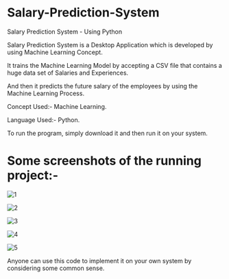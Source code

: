 # Salary-Prediction-System

Salary Prediction System - Using Python

Salary Prediction System is a Desktop Application which is developed by using Machine Learning Concept.  

It trains the Machine Learning Model by accepting a CSV file that contains a huge data set of Salaries and Experiences. 

And then it predicts the future salary of the employees by using the Machine Learning Process.  

Concept Used:- Machine Learning. 

Language Used:- Python.

To run the program, simply download it and then run it on your system.

# Some screenshots of the running project:-

![1](https://user-images.githubusercontent.com/41969044/92950893-1e9d4700-f47b-11ea-87b3-df92073fa33c.PNG)

![2](https://user-images.githubusercontent.com/41969044/92950896-20ffa100-f47b-11ea-927d-0cad952ee382.PNG)

![3](https://user-images.githubusercontent.com/41969044/92950915-2b219f80-f47b-11ea-81bb-c76a65f91e12.PNG)

![4](https://user-images.githubusercontent.com/41969044/92950924-2d83f980-f47b-11ea-9b28-cc603d467775.PNG)

![5](https://user-images.githubusercontent.com/41969044/92950934-2fe65380-f47b-11ea-9646-3e5157f740be.PNG)

Anyone can use this code to implement it on your own system by considering some common sense.
